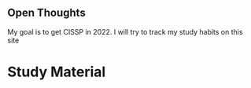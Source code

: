 ## Open Thoughts

My goal is to get CISSP in 2022. I will try to track my study habits on this site 

# Study Material
